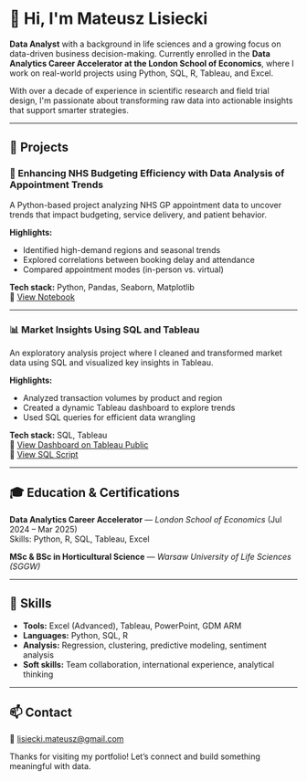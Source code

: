 # 👋 Hi, I'm Mateusz Lisiecki

**Data Analyst** with a background in life sciences and a growing focus on data-driven business decision-making. Currently enrolled in the **Data Analytics Career Accelerator at the London School of Economics**, where I work on real-world projects using Python, SQL, R, Tableau, and Excel.

With over a decade of experience in scientific research and field trial design, I'm passionate about transforming raw data into actionable insights that support smarter strategies.

---

## 🚀 Projects

### 🏥 Enhancing NHS Budgeting Efficiency with Data Analysis of Appointment Trends

A Python-based project analyzing NHS GP appointment data to uncover trends that impact budgeting, service delivery, and patient behavior.

**Highlights:**
- Identified high-demand regions and seasonal trends
- Explored correlations between booking delay and attendance
- Compared appointment modes (in-person vs. virtual)

**Tech stack:** Python, Pandas, Seaborn, Matplotlib  
📂 [View Notebook](https://github.com/MatLis-Purple/Projects/blob/main/NHS_Appoinments_Analysis.ipynb)

---

### 📊 Market Insights Using SQL and Tableau

An exploratory analysis project where I cleaned and transformed market data using SQL and visualized key insights in Tableau.

**Highlights:**
- Analyzed transaction volumes by product and region
- Created a dynamic Tableau dashboard to explore trends
- Used SQL queries for efficient data wrangling

**Tech stack:** SQL, Tableau  
🧠 [View Dashboard on Tableau Public](https://public.tableau.com/app/profile/mateusz.lisiecki/viz/2Market_17421990875850/Dashboard1)  
📄 [View SQL Script](https://github.com/MatLis-Purple/Projects/blob/main/2Market_Exploratory_Analysis.sql)

---

## 🎓 Education & Certifications

**Data Analytics Career Accelerator** — *London School of Economics* (Jul 2024 – Mar 2025)  
Skills: Python, R, SQL, Tableau, Excel

**MSc & BSc in Horticultural Science** — *Warsaw University of Life Sciences (SGGW)*

---

## 🔧 Skills

- **Tools:** Excel (Advanced), Tableau, PowerPoint, GDM ARM  
- **Languages:** Python, SQL, R  
- **Analysis:** Regression, clustering, predictive modeling, sentiment analysis  
- **Soft skills:** Team collaboration, international experience, analytical thinking

---

## 📫 Contact
 
📧 lisiecki.mateusz@gmail.com   

Thanks for visiting my portfolio! Let’s connect and build something meaningful with data.
